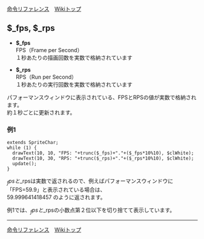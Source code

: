 
[命令リファレンス](./reference)&emsp;[Wikiトップ](./)

<title>命令リファレンス - $_fps, $_rps</title>

## $_fps, $_rps

- **$_fps**  
FPS（Frame per Second）  
１秒あたりの描画回数を実数で格納されています  

- **$_rps**  
RPS（Run per Second）  
１秒あたりの実行回数を実数で格納されています

パフォーマンスウィンドウに表示されている、FPSとRPSの値が実数で格納されます。  
約１秒ごとに更新されます。

### 例1

```
extends SpriteChar;
while (1) {
  drawText(10, 10, "FPS: "+trunc($_fps)+"."+($_fps*10%10), $clWhite);
  drawText(10, 30, "RPS: "+trunc($_rps)+"."+($_rps*10%10), $clWhite);
  update();
}
```

$_fpsと$_rpsは実数で返されるので、例えばパフォーマンスウィンドウに「FPS=59.9」と表示されている場合は、  
59.999641418457 のように返されます。

例1では、$_fpsと$_rpsの小数点第２位以下を切り捨てて表示しています。

***

[命令リファレンス](./reference)&emsp;[Wikiトップ](./)

